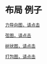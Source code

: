 # 布局 例子



[力导向图，请点击](https://xiaoxiaohappy.github.io/d3js_example/布局/力导向图.html)




[弦图，请点击](https://xiaoxiaohappy.github.io/d3js_example/布局/弦图.html)




[树状图，请点击](https://xiaoxiaohappy.github.io/d3js_example/布局/树状图.html)



[打包图，请点击](https://xiaoxiaohappy.github.io/d3js_example/布局/打包图.html)
